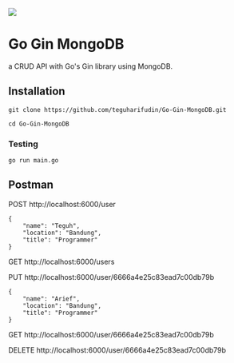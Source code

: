 ![](https://www.teguharief.com/img/teguh-arief.png)

# Go Gin MongoDB

a CRUD API with Go's Gin library using MongoDB.

## Installation

```
git clone https://github.com/teguharifudin/Go-Gin-MongoDB.git
```
```
cd Go-Gin-MongoDB
```

### Testing

```
go run main.go 
```

## Postman

POST http://localhost:6000/user
```
{
    "name": "Teguh",
    "location": "Bandung",
    "title": "Programmer"
}
```

GET http://localhost:6000/users

PUT http://localhost:6000/user/6666a4e25c83ead7c00db79b
```
{
    "name": "Arief",
    "location": "Bandung",
    "title": "Programmer"
}
```

GET http://localhost:6000/user/6666a4e25c83ead7c00db79b

DELETE http://localhost:6000/user/6666a4e25c83ead7c00db79b
